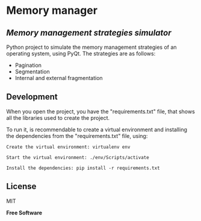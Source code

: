 # Memory manager
## _Memory management strategies simulator_

Python project to simulate the memory management strategies of an operating system, using PyQt. The strategies are as follows:

- Pagination
- Segmentation
- Internal and external fragmentation

## Development

When you open the project, you have the "requirements.txt" file, that shows all the libraries used to create the project.

To run it, is recommendable to create a virtual environment and installing the dependencies from the "requirements.txt" file, using:
```
Create the virtual environment: virtualenv env
```
```
Start the virtual environment: ./env/Scripts/activate
```
```
Install the dependencies: pip install -r requirements.txt
```

## License

MIT

**Free Software**